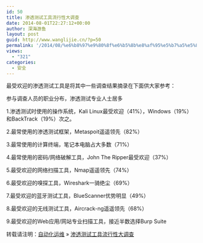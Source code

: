 ```yaml
---
id: 50
title: 渗透测试工具流行性大调查
date: 2014-08-01T22:27:12+00:00
author: 深海游鱼
layout: post
guid: http://www.wanglijie.cn/?p=50
permalink: '/2014/08/%e6%b8%97%e9%80%8f%e6%b5%8b%e8%af%95%e5%b7%a5%e5%85%b7%e6%b5%81%e8%a1%8c%e6%80%a7%e5%a4%a7%e8%b0%83%e6%9f%a5.html'
views:
  - "321"
categories:
  - 安全
---
```



最受欢迎的渗透测试工具是将其中一些调查结果摘录在下面供大家参考：
  
参与调查人员的职业分布，渗透测试专业人士居多
  
1.渗透测试时使用的操作系统，Kali Linux最受欢迎（41%），Windows（19%）和BackTrack（19%）次之。
  
2.最常使用的渗透测试框架，Metaspoit遥遥领先（82%）
  
3.最常使用的计算终端，笔记本电脑占大多数（71%）
  
4.最常使用的密码/网络破解工具，John The Ripper最受欢迎（37%）
  
5.最受欢迎的网络扫描工具，Nmap遥遥领先（74%）
  
6.最受欢迎的嗅探工具，Wireshark一骑绝尘（69%）
  
7.最受欢迎的蓝牙测试工具，BlueScanner优势明显（49%）
  
8.最受欢迎的无线测试工具，Aircrack-ng遥遥领先（68%）
  
9.最受欢迎的Web应用/网站专业扫描工具，接近半数选择Burp Suite

转载请注明：[自动化运维](http://www.wanglijie.cn) &raquo; [渗透测试工具流行性大调查](http://www.wanglijie.cn/2014/08/%e6%b8%97%e9%80%8f%e6%b5%8b%e8%af%95%e5%b7%a5%e5%85%b7%e6%b5%81%e8%a1%8c%e6%80%a7%e5%a4%a7%e8%b0%83%e6%9f%a5.html)